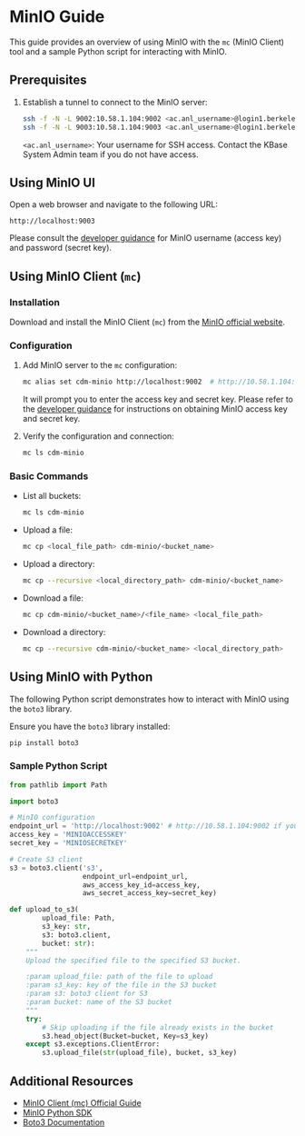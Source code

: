 
# MinIO Guide

This guide provides an overview of using MinIO with the `mc` (MinIO Client) tool and a sample Python script for 
interacting with MinIO.

## Prerequisites

1. Establish a tunnel to connect to the MinIO server:

    ```bash
    ssh -f -N -L 9002:10.58.1.104:9002 <ac.anl_username>@login1.berkeley.kbase.us 
    ssh -f -N -L 9003:10.58.1.104:9003 <ac.anl_username>@login1.berkeley.kbase.us 
    ```

   `<ac.anl_username>`: Your username for SSH access. Contact the KBase System Admin team if you do not have access.

## Using MinIO UI
Open a web browser and navigate to the following URL:

```
http://localhost:9003
```
Please consult the [developer guidance](dev_guide.md#readwrite-minio-username-and-password) for MinIO username (access key) and password (secret key).

## Using MinIO Client (`mc`)

### Installation

Download and install the MinIO Client (`mc`) from the [MinIO official website](https://min.io/download?license=agpl&platform=macos).

### Configuration

1. Add MinIO server to the `mc` configuration:

    ```bash
    mc alias set cdm-minio http://localhost:9002  # http://10.58.1.104:9002 if you're already in the JupyterHub environment
    ```
    It will prompt you to enter the access key and secret key. Please refer to the [developer guidance](dev_guide.md#readwrite-minio-username-and-password) for instructions on obtaining MinIO access key and secret key.


3. Verify the configuration and connection:

    ```bash
    mc ls cdm-minio
    ```
   

### Basic Commands

* List all buckets:

    ```bash
    mc ls cdm-minio
    ```

* Upload a file:

    ```bash
    mc cp <local_file_path> cdm-minio/<bucket_name>
    ```
* Upload a directory:

    ```bash
    mc cp --recursive <local_directory_path> cdm-minio/<bucket_name>
    ```
    
* Download a file:

    ```bash
    mc cp cdm-minio/<bucket_name>/<file_name> <local_file_path>
    ```
  
* Download a directory:

    ```bash
    mc cp --recursive cdm-minio/<bucket_name> <local_directory_path>
    ```
  
## Using MinIO with Python

The following Python script demonstrates how to interact with MinIO using the `boto3` library.

Ensure you have the `boto3` library installed:

```bash
pip install boto3
```

### Sample Python Script
```python
from pathlib import Path

import boto3

# MinIO configuration
endpoint_url = 'http://localhost:9002' # http://10.58.1.104:9002 if you're already in the JupyterHub environment
access_key = 'MINIOACCESSKEY'
secret_key = 'MINIOSECRETKEY'

# Create S3 client
s3 = boto3.client('s3', 
                  endpoint_url=endpoint_url, 
                  aws_access_key_id=access_key, 
                  aws_secret_access_key=secret_key)

def upload_to_s3(
        upload_file: Path,
        s3_key: str,
        s3: boto3.client,
        bucket: str):
    """
    Upload the specified file to the specified S3 bucket.

    :param upload_file: path of the file to upload
    :param s3_key: key of the file in the S3 bucket
    :param s3: boto3 client for S3
    :param bucket: name of the S3 bucket
    """
    try:
        # Skip uploading if the file already exists in the bucket
        s3.head_object(Bucket=bucket, Key=s3_key)
    except s3.exceptions.ClientError:
        s3.upload_file(str(upload_file), bucket, s3_key)
```

## Additional Resources
* [MinIO Client (mc) Official Guide](https://min.io/docs/minio/linux/reference/minio-mc.html?ref=docs)
* [MinIO Python SDK](https://docs.min.io/docs/python-client-quickstart-guide.html)
* [Boto3 Documentation](https://boto3.amazonaws.com/v1/documentation/api/latest/guide/quickstart.html#using-boto3)
